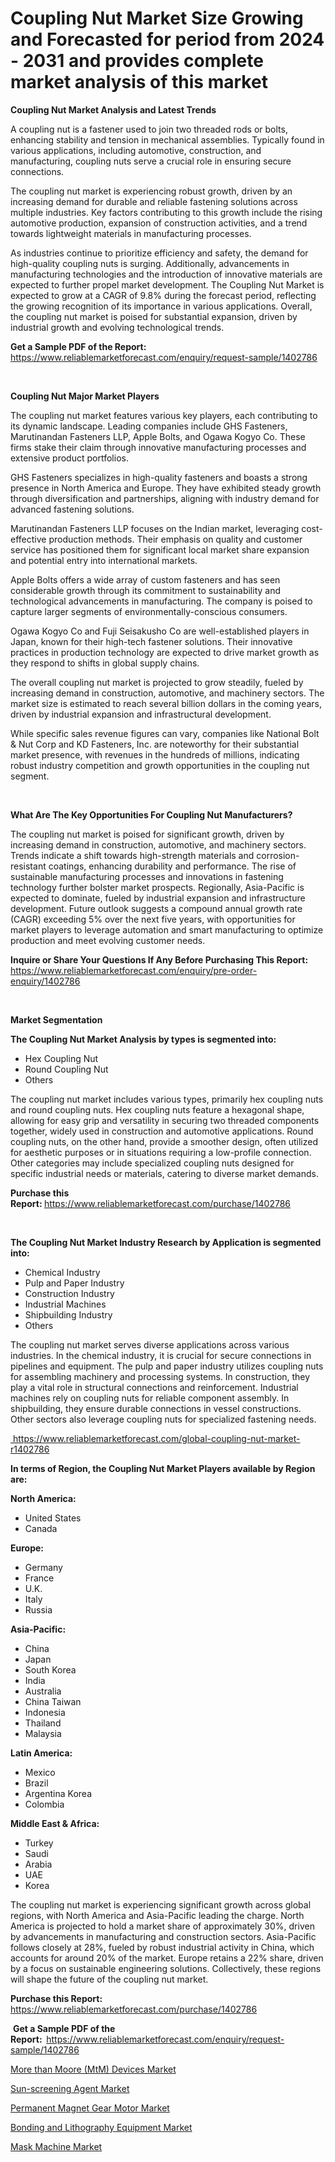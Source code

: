 <p><h1>Coupling Nut Market Size Growing and Forecasted for period from 2024 - 2031 and provides complete market analysis of this market</h1></p><p><strong>Coupling Nut Market Analysis and Latest Trends</strong></p>
<p><p>A coupling nut is a fastener used to join two threaded rods or bolts, enhancing stability and tension in mechanical assemblies. Typically found in various applications, including automotive, construction, and manufacturing, coupling nuts serve a crucial role in ensuring secure connections. </p><p>The coupling nut market is experiencing robust growth, driven by an increasing demand for durable and reliable fastening solutions across multiple industries. Key factors contributing to this growth include the rising automotive production, expansion of construction activities, and a trend towards lightweight materials in manufacturing processes. </p><p>As industries continue to prioritize efficiency and safety, the demand for high-quality coupling nuts is surging. Additionally, advancements in manufacturing technologies and the introduction of innovative materials are expected to further propel market development. The Coupling Nut Market is expected to grow at a CAGR of 9.8% during the forecast period, reflecting the growing recognition of its importance in various applications. Overall, the coupling nut market is poised for substantial expansion, driven by industrial growth and evolving technological trends.</p></p>
<p><strong>Get a Sample PDF of the Report:&nbsp;</strong> <a href="https://www.reliablemarketforecast.com/enquiry/request-sample/1402786?utm_campaign=1733&utm_medium=2&utm_source=Github&utm_content=ia&utm_term=23102024&utm_id=coupling-nut">https://www.reliablemarketforecast.com/enquiry/request-sample/1402786</a></p>
<p>&nbsp;</p>
<p><strong>Coupling Nut Major Market Players</strong></p>
<p><p>The coupling nut market features various key players, each contributing to its dynamic landscape. Leading companies include GHS Fasteners, Marutinandan Fasteners LLP, Apple Bolts, and Ogawa Kogyo Co. These firms stake their claim through innovative manufacturing processes and extensive product portfolios.</p><p>GHS Fasteners specializes in high-quality fasteners and boasts a strong presence in North America and Europe. They have exhibited steady growth through diversification and partnerships, aligning with industry demand for advanced fastening solutions.</p><p>Marutinandan Fasteners LLP focuses on the Indian market, leveraging cost-effective production methods. Their emphasis on quality and customer service has positioned them for significant local market share expansion and potential entry into international markets.</p><p>Apple Bolts offers a wide array of custom fasteners and has seen considerable growth through its commitment to sustainability and technological advancements in manufacturing. The company is poised to capture larger segments of environmentally-conscious consumers.</p><p>Ogawa Kogyo Co and Fuji Seisakusho Co are well-established players in Japan, known for their high-tech fastener solutions. Their innovative practices in production technology are expected to drive market growth as they respond to shifts in global supply chains.</p><p>The overall coupling nut market is projected to grow steadily, fueled by increasing demand in construction, automotive, and machinery sectors. The market size is estimated to reach several billion dollars in the coming years, driven by industrial expansion and infrastructural development.</p><p>While specific sales revenue figures can vary, companies like National Bolt & Nut Corp and KD Fasteners, Inc. are noteworthy for their substantial market presence, with revenues in the hundreds of millions, indicating robust industry competition and growth opportunities in the coupling nut segment.</p></p>
<p>&nbsp;</p>
<p><strong>What Are The Key Opportunities For Coupling Nut Manufacturers?</strong></p>
<p><p>The coupling nut market is poised for significant growth, driven by increasing demand in construction, automotive, and machinery sectors. Trends indicate a shift towards high-strength materials and corrosion-resistant coatings, enhancing durability and performance. The rise of sustainable manufacturing processes and innovations in fastening technology further bolster market prospects. Regionally, Asia-Pacific is expected to dominate, fueled by industrial expansion and infrastructure development. Future outlook suggests a compound annual growth rate (CAGR) exceeding 5% over the next five years, with opportunities for market players to leverage automation and smart manufacturing to optimize production and meet evolving customer needs.</p></p>
<p><strong>Inquire or Share Your Questions If Any Before Purchasing This Report:</strong> <a href="https://www.reliablemarketforecast.com/enquiry/pre-order-enquiry/1402786?utm_campaign=1733&utm_medium=2&utm_source=Github&utm_content=ia&utm_term=23102024&utm_id=coupling-nut">https://www.reliablemarketforecast.com/enquiry/pre-order-enquiry/1402786</a></p>
<p>&nbsp;</p>
<p><strong>Market Segmentation</strong></p>
<p><strong>The Coupling Nut Market Analysis by types is segmented into:</strong></p>
<p><ul><li>Hex Coupling Nut</li><li>Round Coupling Nut</li><li>Others</li></ul></p>
<p><p>The coupling nut market includes various types, primarily hex coupling nuts and round coupling nuts. Hex coupling nuts feature a hexagonal shape, allowing for easy grip and versatility in securing two threaded components together, widely used in construction and automotive applications. Round coupling nuts, on the other hand, provide a smoother design, often utilized for aesthetic purposes or in situations requiring a low-profile connection. Other categories may include specialized coupling nuts designed for specific industrial needs or materials, catering to diverse market demands.</p></p>
<p><strong>Purchase this Report:&nbsp;</strong><a href="https://www.reliablemarketforecast.com/purchase/1402786?utm_campaign=1733&utm_medium=2&utm_source=Github&utm_content=ia&utm_term=23102024&utm_id=coupling-nut">https://www.reliablemarketforecast.com/purchase/1402786</a></p>
<p>&nbsp;</p>
<p><strong>The Coupling Nut Market Industry Research by Application is segmented into:</strong></p>
<p><ul><li>Chemical Industry</li><li>Pulp and Paper Industry</li><li>Construction Industry</li><li>Industrial Machines</li><li>Shipbuilding Industry</li><li>Others</li></ul></p>
<p><p>The coupling nut market serves diverse applications across various industries. In the chemical industry, it is crucial for secure connections in pipelines and equipment. The pulp and paper industry utilizes coupling nuts for assembling machinery and processing systems. In construction, they play a vital role in structural connections and reinforcement. Industrial machines rely on coupling nuts for reliable component assembly. In shipbuilding, they ensure durable connections in vessel constructions. Other sectors also leverage coupling nuts for specialized fastening needs.</p></p>
<p><a href="https://www.reliablemarketforecast.com/global-coupling-nut-market-r1402786?utm_campaign=1733&utm_medium=2&utm_source=Github&utm_content=ia&utm_term=23102024&utm_id=coupling-nut">&nbsp;https://www.reliablemarketforecast.com/global-coupling-nut-market-r1402786</a></p>
<p><strong>In terms of Region, the Coupling Nut Market Players available by Region are:</strong></p>
<p>
    <p> <strong> North America: </strong>
        <ul>
            <li>United States</li>
            <li>Canada</li>
        </ul>
        </p> 
    <p> <strong> Europe: </strong>
        <ul>
            <li>Germany</li>
            <li>France</li>
            <li>U.K.</li>
            <li>Italy</li>
            <li>Russia</li>
        </ul>
        </p> 
    <p> <strong> Asia-Pacific: </strong>
        <ul>
            <li>China</li>
            <li>Japan</li>
            <li>South Korea</li>
            <li>India</li>
            <li>Australia</li>
            <li>China Taiwan</li>
            <li>Indonesia</li>
            <li>Thailand</li>
            <li>Malaysia</li>
        </ul>
        </p> 
    <p> <strong> Latin America: </strong>
        <ul>
            <li>Mexico</li>
            <li>Brazil</li>
            <li>Argentina Korea</li>
            <li>Colombia</li>
        </ul>
        </p> 
    <p> <strong> Middle East & Africa: </strong>
        <ul>
            <li>Turkey</li>
            <li>Saudi</li>
            <li>Arabia</li>
            <li>UAE</li>
            <li>Korea</li>
        </ul>
    </p>
    </p>
<p><p>The coupling nut market is experiencing significant growth across global regions, with North America and Asia-Pacific leading the charge. North America is projected to hold a market share of approximately 30%, driven by advancements in manufacturing and construction sectors. Asia-Pacific follows closely at 28%, fueled by robust industrial activity in China, which accounts for around 20% of the market. Europe retains a 22% share, driven by a focus on sustainable engineering solutions. Collectively, these regions will shape the future of the coupling nut market.</p></p>
<p><strong>Purchase this Report: </strong><a href="https://www.reliablemarketforecast.com/purchase/1402786?utm_campaign=1733&utm_medium=2&utm_source=Github&utm_content=ia&utm_term=23102024&utm_id=coupling-nut">https://www.reliablemarketforecast.com/purchase/1402786</a></p>
<p>&nbsp;<strong>Get a Sample PDF of the Report:&nbsp;&nbsp;</strong><a href="https://www.reliablemarketforecast.com/enquiry/request-sample/1402786?utm_campaign=1733&utm_medium=2&utm_source=Github&utm_content=ia&utm_term=23102024&utm_id=coupling-nut">https://www.reliablemarketforecast.com/enquiry/request-sample/1402786</a></p>
<p><strong></strong></p>
<p><p><a href="https://www.linkedin.com/pulse/more-than-moore-mtm-devices-market-trends-insights-type-application-xit4f?utm_campaign=1733&utm_medium=2&utm_source=Github&utm_content=ia&utm_term=23102024&utm_id=coupling-nut">More than Moore (MtM) Devices Market</a></p><p><a href="https://www.linkedin.com/pulse/navigating-global-sun-screening-agent-market-from-trends-strategy-3bxke?utm_campaign=1733&utm_medium=2&utm_source=Github&utm_content=ia&utm_term=23102024&utm_id=coupling-nut">Sun-screening Agent Market</a></p><p><a href="https://github.com/SanjidaMahmud54/Market-Research-Report-List-1/blob/main/permanent-magnet-gear-motor-market.md?utm_campaign=1733&utm_medium=2&utm_source=Github&utm_content=ia&utm_term=23102024&utm_id=coupling-nut">Permanent Magnet Gear Motor Market</a></p><p><a href="https://www.linkedin.com/pulse/strategic-market-insights-global-bonding-lithography-equipment-02sjf?utm_campaign=1733&utm_medium=2&utm_source=Github&utm_content=ia&utm_term=23102024&utm_id=coupling-nut">Bonding and Lithography Equipment Market</a></p><p><a href="https://www.linkedin.com/pulse/mask-machine-market-drivers-challenges-forecast-2024-2031-insightra-tzfaf?utm_campaign=1733&utm_medium=2&utm_source=Github&utm_content=ia&utm_term=23102024&utm_id=coupling-nut">Mask Machine Market</a></p></p>